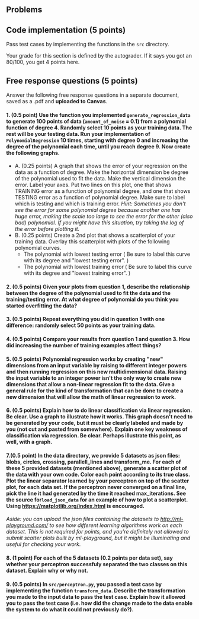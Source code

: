 ## Problems

## Code implementation (5 points)

Pass test cases by implementing the functions in the `src` directory.

Your grade for this section is defined by the autograder. If it says you got an 80/100,
you get 4 points here.

## Free response questions (5 points)

Answer the following free response questions in a separate document,
saved as a .pdf and **uploaded to Canvas**.

#### 1. (0.5 point) Use the function you implemented `generate_regression_data` to generate 100 points of data (`amount_of_noise` = 0.1) from a polynomial function of degree 4. Randomly select 10 points as your training data. The rest will be your testing data. Run your implementation of `PolynomialRegression` 10 times, starting with degree 0 and increasing the degree of the polynomial each time, until you reach degree 9. Now create the following graphs.

- A. (0.25 points) A graph that shows the error of your regression on the data as a function of degree. Make the horizontal dimension be degree of the polynomial used to fit the data. Make the vertical dimension the error. Label your axes. Put two lines on this plot, one that shows TRAINING error as a function of polynomial degree, and one that shows TESTING error as a function of polynomial degree. Make sure to label which is testing and which is training error.
  _Hint: Sometimes you don't see the error for some polynomial degree because another one has huge error, making the scale too large to see the error for the other (also bad) polynomial. If you might have this situation, try taking the log of the error before plotting it._
- B. (0.25 points) Create a 2nd plot that shows a scatterplot of your training data. Overlay this scatterplot with plots of the following polynomial curves.
  - The polynomial with lowest testing error ( Be sure to label this curve with its degree and "lowest testing error". )
  - The polynomial with lowest training error ( Be sure to label this curve with its degree and "lowest training error". )

#### 2. (0.5 points) Given your plots from question 1, describe the relationship between the degree of the polynomial used to fit the data and the training/testing error. At what degree of polynomial do you think you started overfitting the data?

#### 3. (0.5 points) Repeat everything you did in question 1 with one difference: randomly select 50 points as your training data.

#### 4. (0.5 points) Compare your results from question 1 and question 3. How did increasing the number of training examples affect things?

#### 5. (0.5 points) Polynomial regression works by creating "new" dimensions from an input variable by raising to different integer powers and then running regression on this new multidimensional data. Raising the input variable to an integer power isn't the only way to create new dimensions that allow a non-linear regression fit to the data. Give a general rule for the kind of transformation that can be done to create a new dimension that will allow the math of linear regression to work.

#### 6. (0.5 points) Explain how to do linear classification via linear regression. Be clear. Use a graph to illustrate how it works. This graph doesn't need to be generated by your code, but it must be clearly labeled and made by you (not cut and pasted from somewhere). Explain one key weakness of classification via regression. Be clear. Perhaps illustrate this point, as well, with a graph.

#### 7.(0.5 point) In the data directory, we provide 5 datasets as json files: blobs, circles, crossing, parallell_lines and transform_me. For each of these 5 provided datasets (mentioned above), generate a scatter plot of the data with your own code. Color each point according to its true class. Plot the linear separator learned by your perceptron on top of the scatter plot, for each data set. If the perceptron never converged on a final line, pick the line it had generated by the time it reached max_iterations. See the source for`load_json_data` for an example of how to plot a scatterplot. Using https://matplotlib.org/index.html is encouraged.

_Aside: you can upload the json files containing the datasets to http://ml-playground.com/ to see how different learning algorithms work on each dataset. This is not required for points, and you're definitely not allowed to submit scatter plots built by ml-playground, but it might be illuminating and useful for checking your work._

#### 8. (1 point) For each of the 5 datasets (0.2 points per data set), say whether your perceptron successfuly separated the two classes on this dataset. Explain why or why not.

#### 9. (0.5 points) In `src/perceptron.py`, you passed a test case by implementing the function `transform_data`. Describe the transformation you made to the input data to pass the test case. Explain how it allowed you to pass the test case (i.e. how did the change made to the data enable the system to do what it could not previously do?).

